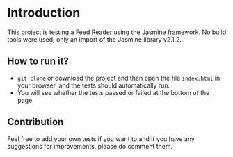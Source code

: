 # Introduction

This project is testing a Feed Reader using the Jasmine framework. No build tools were used; only an import of the Jasmine library v2.1.2.


## How to run it?

* `git clone` or download the project and then open the file `index.html` in your browser, and the tests should automatically run.
* You will see whether the tests passed or failed at the bottom of the page.


## Contribution

Feel free to add your own tests if you want to and if you have any suggestions for improvements, please do comment them.
